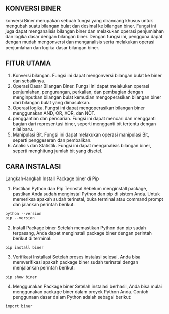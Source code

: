 ## KONVERSI BINER ##

konversi Biner merupakan sebuah fungsi yang dirancang khusus untuk mengubah suatu bilangan bulat dan desimal ke bilangan biner. Fungsi ini juga dapat menganalisis bilangan biner dan melakukan operasi penjumlahan dan logika dasar dengan bilangan biner. Dengan fungsi ini, pengguna dapat dengan mudah mengonversi dan menganalisis serta melakukan operasi penjumlahan dan logika dasar bilangan biner.

## FITUR UTAMA ##
1. Konversi bilangan. Fungsi ini dapat mengonversi bilangan bulat ke biner dan sebaliknya.
2. Operasi Dasar Bilangan Biner. Fungsi ini dapat melakukan operasi penjumlahan, pengurangan, perkalian, dan pembagian dengan menginputkan bilangan bulat kemudian mengoperasikan bilangan biner dari bilangan bulat yang dimasukkan.
3. Operasi logika. Fungsi ini dapat mengoperasikan bilangan biner menggunakan AND, OR, XOR, dan NOT.
4. penggantian dan pencarian. Fungsi ini dapat mencari dan mengganti bagian dari representasi biner, seperti mengganti bit tertentu dengan nilai baru.
5. Manipulasi Bit. Fungsi ini dapat melakukan operasi manipulasi Bit, seperti penggeseran dan pembalikan.
6. Analisis dan Statistik. Fungsi ini dapat menganalisis bilangan biner, seperti menghitung jumlah bit yang disetel.

## CARA INSTALASI ##
Langkah-langkah Install Package biner di Pip

1. Pastikan Python dan Pip Terinstal
Sebelum menginstall package, pastikan Anda sudah menginstal Python dan pip di sistem Anda. Untuk memeriksa apakah sudah terinstal, buka terminal atau command prompt dan jalankan perintah berikut:
```
python --version
pip --version
```

2. Install Package biner
Setelah memastikan Python dan pip sudah terpasang, Anda dapat menginstall package biner dengan perintah berikut di terminal:
```
pip install biner
```

3. Verifikasi Installasi
Setelah proses instalasi selesai, Anda bisa memverifikasi apakah package biner sudah terinstal dengan menjalankan perintah berikut:
```
pip show biner
```

4. Menggunakan Package biner
Setelah instalasi berhasil, Anda bisa mulai menggunakan package biner dalam proyek Python Anda. Contoh penggunaan dasar dalam Python adalah sebagai berikut:
```
import biner
```


